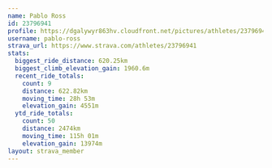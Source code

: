 ```yaml
---
name: Pablo Ross
id: 23796941
profile: https://dgalywyr863hv.cloudfront.net/pictures/athletes/23796941/14615399/1/large.jpg
username: pablo-ross
strava_url: https://www.strava.com/athletes/23796941
stats:
  biggest_ride_distance: 620.25km
  biggest_climb_elevation_gain: 1960.6m
  recent_ride_totals:
    count: 9
    distance: 622.82km
    moving_time: 28h 53m
    elevation_gain: 4551m
  ytd_ride_totals:
    count: 50
    distance: 2474km
    moving_time: 115h 01m
    elevation_gain: 13974m
layout: strava_member
--- 
```

